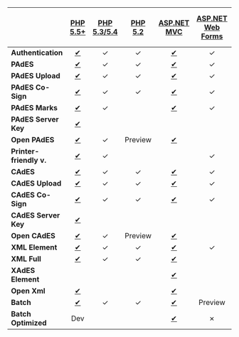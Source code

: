 ﻿<!-- using direct links because of i18n complications -->

|                         | [PHP 5.5+](https://docs.lacunasoftware.com/articles/rest-pki/php/current)        | [PHP 5.3/5.4](https://docs.lacunasoftware.com/articles/rest-pki/php/legacy) | [PHP 5.2](https://docs.lacunasoftware.com/articles/rest-pki/php/legacy52) | [ASP.NET MVC](https://docs.lacunasoftware.com/articles/rest-pki/dotnet/mvc)        | [ASP.NET Web Forms](https://docs.lacunasoftware.com/articles/rest-pki/dotnet/web-forms) | [ASP.NET Core](https://docs.lacunasoftware.com/articles/rest-pki/dotnet/netcore) | [VS 2008](https://docs.lacunasoftware.com/articles/rest-pki/dotnet/vs2008) | [Python Flask](https://docs.lacunasoftware.com/articles/rest-pki/python/flask) | [Java 7+ Spring MVC](https://docs.lacunasoftware.com/articles/rest-pki/java/mvc) | [Java 6 Spring MVC](https://docs.lacunasoftware.com/articles/rest-pki/java/mvc-java6) | [Node.js SPA](https://docs.lacunasoftware.com/articles/rest-pki/nodejs/spa) | [Node.js MVC](https://docs.lacunasoftware.com/articles/rest-pki/nodejs/mvc) | [Ruby on Rails](https://docs.lacunasoftware.com/articles/rest-pki/ruby/rails) |
| ----------------------  |:--------------------------------------------------------------------------------:|:---------------------------------------------------------------------------:|:-------------------------------------------------------------------------:|:----------------------------------------------------------------------------------:|:---------------------------------------------------------------------------------------:|:--------------------------------------------------------------------------------:|:--------------------------------------------------------------------------:|:------------------------------------------------------------------------------:|:--------------------------------------------------------------------------------:|:---------------------------------------------------------------------------------------:|:-------------------------------------------------------------------------:|:---------------------------------------------------------------------------:|:-----------------------------------------------------------------------------:|
| **Authentication**      | [✔](https://docs.lacunasoftware.com/articles/rest-pki/php/current#auth)         | ✓                                                                          | ✓                                                                        | [✔](https://docs.lacunasoftware.com/articles/rest-pki/dotnet/mvc#auth)            | ✓                                                                                      | ✓                                                                               | ✓                                                                         | Dev                                                                            | ✓                                                                               | ✓                                                                                      | ✓                                                                        | ✓                                                                          | ✓                                                                            |
| **PAdES**               | [✔](https://docs.lacunasoftware.com/articles/rest-pki/php/current#pades)        | ✓                                                                          | ✓                                                                        | [✔](https://docs.lacunasoftware.com/articles/rest-pki/dotnet/mvc#pades)           | ✓                                                                                      | ✓                                                                               | ✓                                                                         | Dev                                                                            | ✓                                                                               | ✓                                                                                      | ✓                                                                        | ✓                                                                          | ✓                                                                            |
| **PAdES Upload**        | [✔](https://docs.lacunasoftware.com/articles/rest-pki/php/current#pades-upload) | ✓                                                                          | ✓                                                                        | [✔](https://docs.lacunasoftware.com/articles/rest-pki/dotnet/mvc#pades-upload)    | ✓                                                                                      | ✓                                                                               | ✗                                                                         | Dev                                                                            | ✓                                                                               | ✓                                                                                      |                                                                           | ✓                                                                          | ✓                                                                            |
| **PAdES Co-Sign**       | [✔](https://docs.lacunasoftware.com/articles/rest-pki/php/current#pades-cosign) | ✓                                                                          | ✓                                                                        | [✔](https://docs.lacunasoftware.com/articles/rest-pki/dotnet/mvc#pades-cosign)    | ✓                                                                                      | ✓                                                                               | ✗                                                                         | Dev                                                                            | ✓                                                                               | ✓                                                                                      |                                                                           | ✓                                                                          | ✓                                                                            |
| **PAdES Marks**         | [✔](https://docs.lacunasoftware.com/articles/rest-pki/php/current#pdf-marks)    | ✓                                                                          |                                                                           | [✔](https://docs.lacunasoftware.com/articles/rest-pki/dotnet/mvc#pdf-marks)       | ✓                                                                                      | ✓                                                                               | ✓                                                                         |                                                                                | ✓                                                                               | ✓                                                                                      |                                                                           |                                                                             |                                                                               |
| **PAdES Server Key**    | [✔](https://docs.lacunasoftware.com/articles/rest-pki/php/current#pades-server) |                                                                             |                                                                           |                                                                                    |                                                                                         |                                                                                  | ✗                                                                         |                                                                                | Testing                                                                          |                                                                                         |                                                                           | ✓                                                                          |                                                                               |
| **Open PAdES**          | [✔](https://docs.lacunasoftware.com/articles/rest-pki/php/current#open-pades)   | ✓                                                                          | Preview                                                                   | [✔](https://docs.lacunasoftware.com/articles/rest-pki/dotnet/mvc#open-pades)      |                                                                                         | Preview                                                                          | ✗                                                                         | Dev                                                                            | ✓                                                                               | ✓                                                                                      |                                                                           |                                                                             |                                                                               |
| **Printer-friendly v.** | [✔](https://docs.lacunasoftware.com/articles/rest-pki/php/current#print)        | ✓                                                                          |                                                                           |                                                                                    | ✓                                                                                      |                                                                                  | ✗                                                                         |                                                                                |                                                                                  |                                                                                         |                                                                           |                                                                             |                                                                               |
| **CAdES**               | [✔](https://docs.lacunasoftware.com/articles/rest-pki/php/current#cades)        | ✓                                                                          | ✓                                                                        | [✔](https://docs.lacunasoftware.com/articles/rest-pki/dotnet/mvc#cades)           | ✓                                                                                      | ✓                                                                               | ✓                                                                         | Dev                                                                            | ✓                                                                               | ✓                                                                                      |                                                                           | ✓                                                                          |                                                                               |
| **CAdES Upload**        | [✔](https://docs.lacunasoftware.com/articles/rest-pki/php/current#cades-upload) | ✓                                                                          | ✓                                                                        | [✔](https://docs.lacunasoftware.com/articles/rest-pki/dotnet/mvc#cades-upload)    | ✓                                                                                      | ✓                                                                               | ✗                                                                         | Dev                                                                            | ✓                                                                               | ✓                                                                                      |                                                                           | ✓                                                                          |                                                                               |
| **CAdES Co-Sign**       | [✔](https://docs.lacunasoftware.com/articles/rest-pki/php/current#cades-cosign) | ✓                                                                          | ✓                                                                        | [✔](https://docs.lacunasoftware.com/articles/rest-pki/dotnet/mvc#cades-cosign)    | ✓                                                                                      | ✓                                                                               | ✗                                                                         | Dev                                                                            | ✓                                                                               | ✓                                                                                      |                                                                           | ✓                                                                          |                                                                               |
| **CAdES Server Key**    | [✔](https://docs.lacunasoftware.com/articles/rest-pki/php/current#cades-server) |                                                                             |                                                                           |                                                                                    |                                                                                         |                                                                                  | ✗                                                                         |                                                                                | Testing                                                                          |                                                                                         |                                                                           | ✓                                                                          |                                                                               |
| **Open CAdES**          | [✔](https://docs.lacunasoftware.com/articles/rest-pki/php/current#open-cades)   | ✓                                                                          | Preview                                                                   | [✔](https://docs.lacunasoftware.com/articles/rest-pki/dotnet/mvc#open-cades)      |                                                                                         | Preview                                                                          | ✗                                                                         | Dev                                                                            | ✓                                                                               | ✓                                                                                      |                                                                           |                                                                             |                                                                               |
| **XML Element**         | [✔](https://docs.lacunasoftware.com/articles/rest-pki/php/current#xml-element)  | ✓                                                                          | ✓                                                                        | [✔](https://docs.lacunasoftware.com/articles/rest-pki/dotnet/mvc#xml-element)     | ✓                                                                                      | ✓                                                                               | ✓                                                                         | Dev                                                                            | ✓                                                                               | ✓                                                                                      |                                                                           | ✓                                                                          | ✓                                                                            |
| **XML Full**            | [✔](https://docs.lacunasoftware.com/articles/rest-pki/php/current#xml-full)     | ✓                                                                          | ✓                                                                        | [✔](https://docs.lacunasoftware.com/articles/rest-pki/dotnet/mvc#xml-full)        |                                                                                         | Preview                                                                          | ✗                                                                         | Dev                                                                            | ✓                                                                               | ✓                                                                                      |                                                                           | ✓                                                                          | ✓                                                                            |
| **XAdES Element**       |                                                                                  |                                                                             |                                                                           | [✔](https://docs.lacunasoftware.com/articles/rest-pki/dotnet/mvc#xades-element)   |                                                                                         |                                                                                  | ✗                                                                         |                                                                                | ✓                                                                               | ✓                                                                                      |                                                                           |                                                                             |                                                                               |
| **Open Xml**            | [✔](https://docs.lacunasoftware.com/articles/rest-pki/php/current#open-xml)     |                                                                             |                                                                           | [✔](https://docs.lacunasoftware.com/articles/rest-pki/dotnet/mvc#open-xml)        |                                                                                         | Preview                                                                          | ✗                                                                         |                                                                                | ✓                                                                               |                                                                                         |                                                                           |                                                                             |                                                                               |
| **Batch**               | [✔](https://docs.lacunasoftware.com/articles/rest-pki/php/current#batch)        | ✓                                                                          | ✓                                                                        | [✔](https://docs.lacunasoftware.com/articles/rest-pki/dotnet/mvc#batch)           | Preview                                                                                 | Preview                                                                          | ✓                                                                         | Preview                                                                        | ✓                                                                               | ✓                                                                                      |                                                                           |                                                                             |                                                                               |
| **Batch Optimized**     | Dev                                                                              |                                                                             |                                                                           | [✔](https://docs.lacunasoftware.com/articles/rest-pki/dotnet/mvc#batch-optimized) | ✗                                                                                      |                                                                                  | ✗                                                                         |                                                                                |                                                                                  |                                                                                         |                                                                           |                                                                             |                                                                               |
